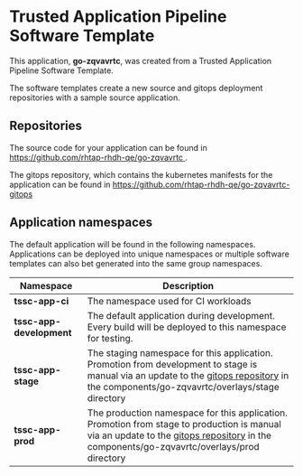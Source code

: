 # Trusted Application Pipeline Software Template

This application, **go-zqvavrtc**, was created from a Trusted Application Pipeline Software Template.

The software templates create a new source and gitops deployment repositories with a sample source application. 

## Repositories

The source code for your application can be found in [https://github.com/rhtap-rhdh-qe/go-zqvavrtc ](https://github.com/rhtap-rhdh-qe/go-zqvavrtc ).
 
The gitops repository, which contains the kubernetes manifests for the application can be found in 
[https://github.com/rhtap-rhdh-qe/go-zqvavrtc-gitops ](https://github.com/rhtap-rhdh-qe/go-zqvavrtc-gitops ) 

## Application namespaces 

The default application will be found in the following namespaces. Applications can be deployed into unique namespaces or multiple software templates can also bet generated into the same group namespaces.  

|  Namespace   |  Description   |  
| -------- | -------- |
| **tssc-app-ci** | The namespace used for CI workloads |
| **tssc-app-development** | The default application during development. Every build will be deployed to this namespace for testing. |
| **tssc-app-stage** | The staging namespace for this application. Promotion from development to stage is manual via an update to the [gitops repository](https://github.com/rhtap-rhdh-qe/go-zqvavrtc-gitops ) in the components/go-zqvavrtc/overlays/stage directory |
| **tssc-app-prod** | The production namespace for this application. Promotion from stage to production is manual via an update to the [gitops repository](https://github.com/rhtap-rhdh-qe/go-zqvavrtc-gitops ) in the components/go-zqvavrtc/overlays/prod directory |